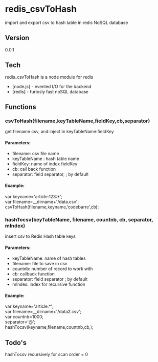# redis_csvToHash
import and export csv to hash table in redis NoSQL database

## Version
0.0.1

## Tech
redis_csvToHash is a node module for redis

* [node.js] - evented I/O for the backend
* [redis] - furiosly fast noSQL database

## Functions
### csvToHash(filename,keyTableName,fieldKey,cb,separator)  
get filename csv, and inject in keyTableName:fieldKey  

#### Parameters:
* filename: csv file name
* keyTableName : hash table name
* fieldKey: name of index fieldKey
* cb: call back function
* separator: field separator, ; by default

#### Example:
var keyname='article:123:*';  
var filename=__dirname+'/data.csv';  
csvToHash(filename,keyname,'codebarre',cb);  


### hashTocsv(keyTableName, filename, countnb, cb, separator, mIndex)  
insert csv to Redis Hash table keys  
#### Parameters:
* keyTableName: name of hash tables
* filename: file to save in csv
* countnb: number of record to work with
* cb: callback function
* separator: field separator ; by default
* mIndex: index for recursive function

#### Example:
var keyname='article:*';   
var filename=__dirname+'/data2.csv';   
var countnb=1000;    
separator='@';   
hashTocsv(keyname,filename,countnb,cb,);   


## Todo's
hashTocsv recursively for scan order = 0